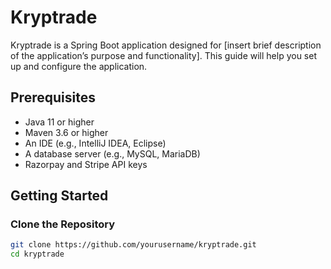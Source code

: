 # Kryptrade

Kryptrade is a Spring Boot application designed for [insert brief description of the application’s purpose and functionality]. This guide will help you set up and configure the application.

## Prerequisites

- Java 11 or higher
- Maven 3.6 or higher
- An IDE (e.g., IntelliJ IDEA, Eclipse)
- A database server (e.g., MySQL, MariaDB)
- Razorpay and Stripe API keys

## Getting Started

### Clone the Repository

```bash
git clone https://github.com/yourusername/kryptrade.git
cd kryptrade
